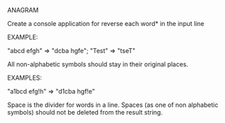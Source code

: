 ANAGRAM

Create a console application for reverse each word* in the input line

EXAMPLE:

"abcd efgh" => "dcba hgfe"; "Test" => "tseT"

All non-alphabetic symbols should stay in their original places.

EXAMPLES:

"a1bcd efg!h" => "d1cba hgf!e"

Space is the divider for words in a line.
Spaces (as one of non alphabetic symbols) should not be deleted from the result string.